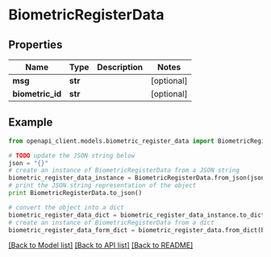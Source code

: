 # BiometricRegisterData


## Properties

Name | Type | Description | Notes
------------ | ------------- | ------------- | -------------
**msg** | **str** |  | [optional] 
**biometric_id** | **str** |  | [optional] 

## Example

```python
from openapi_client.models.biometric_register_data import BiometricRegisterData

# TODO update the JSON string below
json = "{}"
# create an instance of BiometricRegisterData from a JSON string
biometric_register_data_instance = BiometricRegisterData.from_json(json)
# print the JSON string representation of the object
print BiometricRegisterData.to_json()

# convert the object into a dict
biometric_register_data_dict = biometric_register_data_instance.to_dict()
# create an instance of BiometricRegisterData from a dict
biometric_register_data_form_dict = biometric_register_data.from_dict(biometric_register_data_dict)
```
[[Back to Model list]](../README.md#documentation-for-models) [[Back to API list]](../README.md#documentation-for-api-endpoints) [[Back to README]](../README.md)


